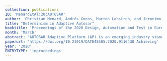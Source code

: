 ```yaml
---
collection: publications
ID: 'MenardEtAl:20:AUTOSAR'
author: 'Christian Menard, Andrés Goens, Marten Lohstroh, and Jeronimo Castrillon'
title: "Determinism in Adaptive Autosar"
booktitle: 'Proceedings of the 2020 Design, Automation and Test in Europe Conference (DATE)'
month: 'March'
abstract: "AUTOSAR Adaptive Platform (AP) is an emerging industry standard that tackles the challenges of modern auto-motive software design, but does not provide adequate mechanisms to enforce deterministic execution. This poses profound challenges to testing and maintenance of the application software, which is particularly problematic for safety-critical applications. In this paper, we analyze the problem of nondeterminism in AP and propose a framework for the design of deterministic automotive software that transparently integrates with the AP communication mechanisms. We illustrate our approach in a case study based on the brake assistant demonstrator application that is provided by the AUTOSAR consortium. We show that the original implementation is nondeterministic and discuss a deterministic solution based on our framework."
paperurl: 'https://doi.org/10.23919/DATE48585.2020.9116430 Achieving'
year: '2020'
ENTRYTYPE: 'inproceedings'
---
```


